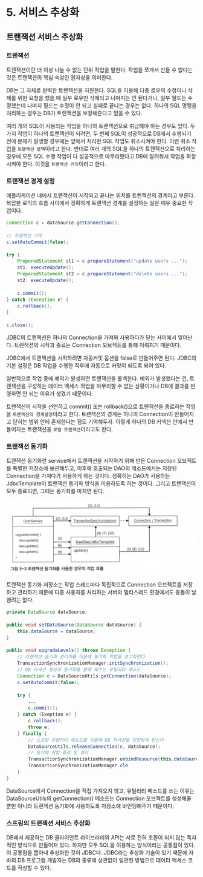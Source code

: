 # 5. 서비스 추상화

## 트랜잭션 서비스 추상화

### 트랜잭션

트랜잭션이란 더 이상 나눌 수 없는 단위 작업을 말한다. 작업을 쪼개서 만들 수 없다는 것은 트랜잭션의 핵심 속성인 원자성을 의미한다.

DB는 그 자체로 완벽한 트랜잭션을 지원한다. SQL을 이용해 다중 로우의 수정이나 삭제를 위한 요청을 했을 때 일부 로우만 삭제되고 나머지는 안 된다거나, 일부 필드는 수정했는데 나머지 필드는 수정이 안 되고 실패로 끝나는 경우는 없다. 하나의 SQL 명령을 처리하는 경우는 DB가 트랜잭션을 보장해준다고 믿을 수 있다.

여러 개의 SQL이 사용되는 작업을 하나의 트랜잭션으로 취급해야 하는 경우도 있다. 두 가지 작업이 하나의 트랜잭션이 되려면, 두 번째 SQL이 성공적으로 DB에서 수행되기 전에 문제가 발생할 경우에는 앞에서 처리한 SQL 작업도 취소시켜야 한다. 이런 취소 작업을 `트랜잭션 롤백`이라고 한다. 반대로 여러 개의 SQL을 하나의 트랜잭션으로 처리하는 경우에 모든 SQL 수행 작업이 다 성공적으로 마무리됐다고 DB에 알려줘서 작업을 확장시켜야 한다. 이것을 `트랜잭션 커밋`이라고 한다.

### 트랜잭션 경계 설정

애플리케이션 내에서 트랜잭션이 시작되고 끝나는 위치를 트랜잭션의 경계라고 부른다. 복잡한 로직의 흐름 사이에서 정확하게 트랜잭션 경계를 설정하는 일은 매우 중요한 작업이다.

```java
Connection c = dataSource.getConnection();

// 트랜잭션 시작
c.setAutoCommit(false);

try {
    PreparedStatement st1 = c.prepareStatement("update users ...");
    st1. executeUpdate();
    PreparedStatement st2 = c.prepareStatement("delete users ...");
    st2. executeUpdate();
    
    c.commit();
} catch (Exception e) {
    c.rollback();
}

c.close();
```

JDBC의 트랜잭션은 하나의 Connection을 가져와 사용하다가 닫는 사이에서 일어난다. 트랜잭션의 시작과 종료는 Connection 오브젝트를 통해 이뤄지기 때문이다.

JDBC에서 트랜잭션을 시작하려면 자동커밋 옵션을 false로 만들어주면 된다. JDBC의 기본 설정은 DB 작업을 수행한 직후에 자동으로 커밋이 되도록 되어 있다.

일반적으로 작업 중에 예외가 발생하면 트랜잭션을 롤백한다. 예외가 발생했다는 건, 트랜잭션을 구성하는 데이터 액세스 작업을 마무리할 수 없는 상황이거나 DB에 결과를 반영하면 안 되는 이유가 생겼기 때문이다.

트랜잭션의 시작을 선언하고 commit\(\) 또는 rollback\(\)으로 트랜잭션을 종료하는 작업을 `트랜잭션의 경계설정`이라고 한다. 트랜잭션의 경계는 하나의 Connection이 만들어지고 닫히는 범위 안에 존재한다는 점도 기억해두자. 이렇게 하나의 DB 커넥션 안에서 만들어지는 트랜잭션을 `로컬 트랜잭션`이라고도 한다.

### 트랜잭션 동기화

트랜잭션 동기화란 service에서 트랜잭션을 시작하기 위해 만든 Connection 오브젝트를 특별한 저장소에 보관해두고, 이후에 호출되는 DAO의 메소드에서는 저장된 Connection을 가져다가 사용하게 하는 것이다. 정확히는 DAO가 사용하는 JdbcTemplate이 트랜잭션 동기화 방식을 이용하도록 하는 것이다. 그리고 트랜잭션이 모두 종료되면, 그때는 동기화를 마치면 된다.

![](../../.gitbook/assets/2020-07-29-10.20.42.png)

트랜잭션 동기화 저장소는 작업 스레드마다 독립적으로 Connection 오브젝트를 저장하고 관리하기 때문에 다중 사용자를 처리하는 서버의 멀티스레드 환경에서도 충돌이 날 염려는 없다.

```java
private DataSource dataSource;

public void setDataSource(DataSource dataSource) {
    this.dataSource = dataSource;
}

public void upgradeLevels() throws Exception {
    // 트랜잭션 동기화 관리자를 이용해 동기화 작업을 초기화한다.
    TransactionSynchronizationManager.initSynchronization();
    // DB 커넥션 생성과 동기화를 함께 해주는 유틸리티 메소드
    Connection c = DataSourceUtils.getConnection(dataSource);
    c.setAutoCommit(false);
    
    try {
        ...
        c.commit();
    } catch (Exeption e) {
        c.rollback();
        throw e;
    } finally {
        // 스프링 유틸리티 메소드를 이용해 DB 커넥션을 안전하게 닫는다
        DataSourceUtils.releaseConnection(c, dataSource);
        // 동기화 작업 종료 및 정리
        TransactionSynchronizationManager.unbindResource(this.dataSource);
        TransactionSynchronizationManager.cle
    }
}
```

DataSource에서 Connection을 직접 가져오지 않고, 유틸리티 메소드를 쓰는 이유는 DataSourceUtils의 getConnection\(\) 메소드는 Connection 오브젝트를 생성해줄 뿐만 아니라 트랜잭션 동기화에 사용하도록 저장소에 바인딩해주기 때문이다.

### 스프링의 트랜잭션 서비스 추상화

DB에서 제공하는 DB 클라이언트 라이브러리와 API는 서로 전혀 호환이 되지 않는 독자적인 방식으로 만들어져 있다. 하지만 모두 SQL을 이용하는 방식이라는 공통점이 있다. 이 공통점을 뽑아내 추상화한 것이 JDBC다. JDBC라는 추상화 기술이 있기 때문에 자바의 DB 프로그램 개발자는 DB의 종류에 상관없이 일관된 방법으로 데이터 액세스 코드를 작성할 수 있다.



